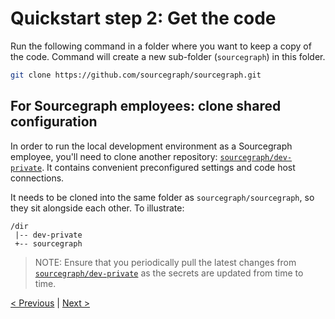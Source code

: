 # Quickstart step 2: Get the code

Run the following command in a folder where you want to keep a copy of the code. Command will create a new sub-folder (`sourcegraph`) in this folder.

```bash
git clone https://github.com/sourcegraph/sourcegraph.git
```

## For Sourcegraph employees: clone shared configuration

In order to run the local development environment as a Sourcegraph employee, you'll need to clone another repository: [`sourcegraph/dev-private`](https://github.com/sourcegraph/dev-private). It contains convenient preconfigured settings and code host connections.

It needs to be cloned into the same folder as `sourcegraph/sourcegraph`, so they sit alongside each other. To illustrate:

```
/dir
 |-- dev-private
 +-- sourcegraph
```

> NOTE: Ensure that you periodically pull the latest changes from [`sourcegraph/dev-private`](https://github.com/sourcegraph/dev-private) as the secrets are updated from time to time.

[< Previous](quickstart_1_install_dependencies.md) | [Next >](quickstart_3_start_docker.md)
